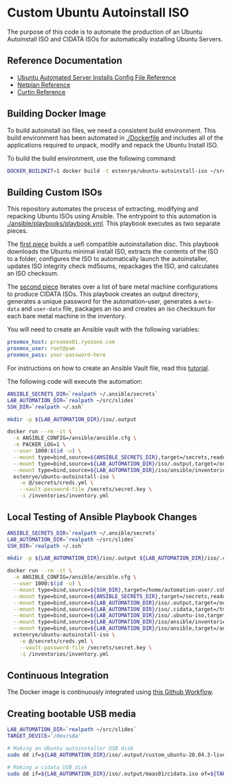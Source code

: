 # Custom Ubuntu Autoinstall ISO

The purpose of this code is to automate the production of an Ubuntu Autoinstall
ISO and CIDATA ISOs for automatically installing Ubuntu Servers.

## Reference Documentation

- [Ubuntu Automated Server Installs Config File Reference](https://ubuntu.com/server/docs/install/autoinstall-reference)
- [Netplan Reference](https://netplan.io/reference/)
- [Curtin Reference](https://curtin.readthedocs.io/en/latest/)

## Building Docker Image

To build autoinstall iso files, we need a consistent build environment.  This
build environment has been automated in [./Dockerfile](./Dockerfile) and includes
all of the applications required to unpack, modify and repack the Ubuntu Install
ISO.

To build the build environment, use the following command:

```bash
DOCKER_BUILDKIT=1 docker build -t estenrye/ubuntu-autoinstall-iso ~/src/slides/iso
```

## Building Custom ISOs

This repository automates the process of extracting, modifying and repacking
Ubuntu ISOs using Ansible.  The entrypoint to this automation is
[./ansible/playbooks/playbook.yml](./ansible/playbooks/playbook.yml).
This playbook executes as two separate pieces.

The [first piece](./ansible/playbooks/customize-iso-uefi.yml) builds a uefi
compatible autoinstallation disc.  This playbook downloads the Ubuntu minimal
install ISO, extracts the contents of the ISO to a folder, configures the ISO
to automatically launch the autoinstaller, updates ISO integrity check md5sums,
repackages the ISO, and calculates an ISO checksum.

The [second piece](./ansible/playbooks/cidata-iso.yml) iterates over a list of
bare metal machine configurations to produce CIDATA ISOs.  This playbook creates
an output directory, generates a unique password for the automation-user, generates
a `meta-data` and `user-data` file, packages an iso and creates an iso checksum
for each bare metal machine in the inventory.

You will need to create an Ansible vault with the following variables:

```yaml
proxmox_host: proxmox01.ryezone.com
proxmox_user: root@pam
proxmox_pass: your-password-here
```

For instructions on how to create an Ansible Vault file, read this [tutorial](../docs/ansible/creating-an-ansible-vault-file.md).

The following code will execute the automation:

```bash
ANSIBLE_SECRETS_DIR=`realpath ~/.ansible/secrets`
LAB_AUTOMATION_DIR=`realpath ~/src/slides`
SSH_DIR=`realpath ~/.ssh`

mkdir -p ${LAB_AUTOMATION_DIR}/iso/.output

docker run --rm -it \
  -e ANSIBLE_CONFIG=/ansible/ansible.cfg \
  -e PACKER_LOG=1 \
  --user 1000:$(id -u) \
  --mount type=bind,source=${ANSIBLE_SECRETS_DIR},target=/secrets,readonly \
  --mount type=bind,source=${LAB_AUTOMATION_DIR}/iso/.output,target=/output \
  --mount type=bind,source=${LAB_AUTOMATION_DIR}/iso/ansible/inventories,target=/inventories,readonly \
  estenrye/ubuntu-autoinstall-iso \
    -e @/secrets/creds.yml \
    --vault-password-file /secrets/secret.key \
    -i /inventories/inventory.yml
```

## Local Testing of Ansible Playbook Changes

```bash
ANSIBLE_SECRETS_DIR=`realpath ~/.ansible/secrets`
LAB_AUTOMATION_DIR=`realpath ~/src/slides`
SSH_DIR=`realpath ~/.ssh`

mkdir -p ${LAB_AUTOMATION_DIR}/iso/.output ${LAB_AUTOMATION_DIR}/iso/.cidata ${LAB_AUTOMATION_DIR}/iso/.ubuntu-iso

docker run --rm -it \
  -e ANSIBLE_CONFIG=/ansible/ansible.cfg \
  --user 1000:$(id -u) \
  --mount type=bind,source=${SSH_DIR},target=/home/automation-user/.ssh \
  --mount type=bind,source=${ANSIBLE_SECRETS_DIR},target=/secrets,readonly \
  --mount type=bind,source=${LAB_AUTOMATION_DIR}/iso/.output,target=/output \
  --mount type=bind,source=${LAB_AUTOMATION_DIR}/iso/.cidata,target=/tmp/cidata \
  --mount type=bind,source=${LAB_AUTOMATION_DIR}/iso/.ubuntu-iso,target=/tmp/ubuntu-iso \
  --mount type=bind,source=${LAB_AUTOMATION_DIR}/iso/ansible/inventories,target=/inventories,readonly \
  --mount type=bind,source=${LAB_AUTOMATION_DIR}/iso/ansible,target=/ansible,readonly \
  estenrye/ubuntu-autoinstall-iso \
    -e @/secrets/creds.yml \
    --vault-password-file /secrets/secret.key \
    -i /inventories/inventory.yml
```

## Continuous Integration

The Docker image is continuously integrated using [this Github Workflow](../.github/workflows/CI-estenrye-ubuntu-autoinstall-iso.yml).

## Creating bootable USB media

```bash
LAB_AUTOMATION_DIR=`realpath ~/src/slides`
TARGET_DEVICE='/dev/sda'

# Making an Ubuntu autoinstaller USB disk
sudo dd if=${LAB_AUTOMATION_DIR}/iso/.output/custom_ubuntu-20.04.3-live-server-amd64.iso of=${TARGET_DEVICE} bs=4M status=progress

# Making a cidata USB disk
sudo dd if=${LAB_AUTOMATION_DIR}/iso/.output/maas01/cidata.iso of=${TARGET_DEVICE} bs=4M status=progress
```
